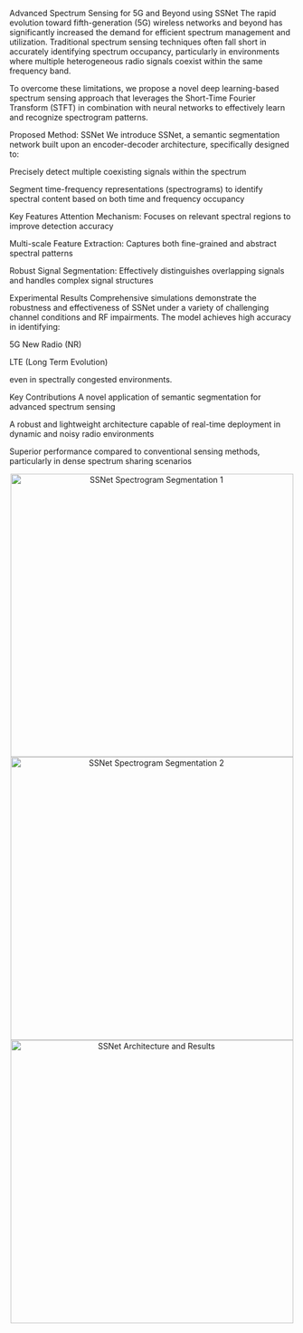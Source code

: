 Advanced Spectrum Sensing for 5G and Beyond using SSNet
The rapid evolution toward fifth-generation (5G) wireless networks and beyond has significantly increased the demand for efficient spectrum management and utilization. Traditional spectrum sensing techniques often fall short in accurately identifying spectrum occupancy, particularly in environments where multiple heterogeneous radio signals coexist within the same frequency band.

To overcome these limitations, we propose a novel deep learning-based spectrum sensing approach that leverages the Short-Time Fourier Transform (STFT) in combination with neural networks to effectively learn and recognize spectrogram patterns.

Proposed Method: SSNet
We introduce SSNet, a semantic segmentation network built upon an encoder-decoder architecture, specifically designed to:

Precisely detect multiple coexisting signals within the spectrum

Segment time-frequency representations (spectrograms) to identify spectral content based on both time and frequency occupancy

Key Features
Attention Mechanism: Focuses on relevant spectral regions to improve detection accuracy

Multi-scale Feature Extraction: Captures both fine-grained and abstract spectral patterns

Robust Signal Segmentation: Effectively distinguishes overlapping signals and handles complex signal structures

Experimental Results
Comprehensive simulations demonstrate the robustness and effectiveness of SSNet under a variety of challenging channel conditions and RF impairments. The model achieves high accuracy in identifying:

5G New Radio (NR)

LTE (Long Term Evolution)

even in spectrally congested environments.

Key Contributions
A novel application of semantic segmentation for advanced spectrum sensing

A robust and lightweight architecture capable of real-time deployment in dynamic and noisy radio environments

Superior performance compared to conventional sensing methods, particularly in dense spectrum sharing scenarios

<div align="center"> <img src="https://github.com/user-attachments/assets/86328592-6a94-4325-bbea-abbab0a45ca4" alt="SSNet Spectrogram Segmentation 1" width="500"/> <br/> <img src="https://github.com/user-attachments/assets/e5a1f412-359c-4474-8bd2-7c061ed2a80d" alt="SSNet Spectrogram Segmentation 2" width="500"/> <br/> <img src="https://github.com/user-attachments/assets/f8cac0b7-4efb-4c95-a575-94d382280635" alt="SSNet Architecture and Results" width="500"/> </div>
